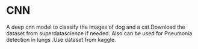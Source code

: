 # CNN
A deep cnn model to classify the images of dog and a cat.Download the dataset from superdatascience if needed.
Also can be used for Pneumonia detection in lungs .Use dataset from kaggle.
